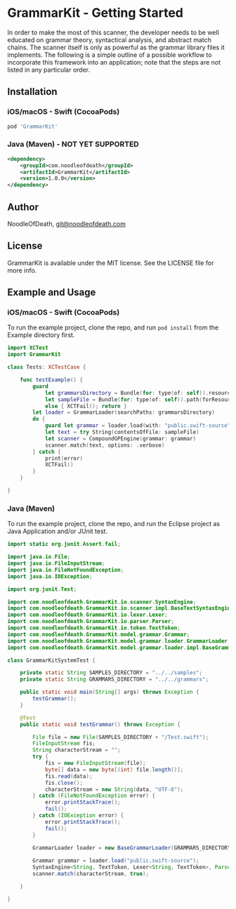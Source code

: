 # GrammarKit - Getting Started

In order to make the most of this scanner, the developer needs to be well educated on grammar theory, syntactical analysis, and abstract match chains. The scanner itself is only as powerful as the grammar library files it implements. The following is a simple outline of a possible workflow to incorporate this framework into an application; note that the steps are not listed in any particular order.

## Installation

### iOS/macOS - Swift (CocoaPods)

```ruby
pod 'GrammarKit'
```

### Java (Maven) - NOT YET SUPPORTED

```xml  
<dependency>
	<groupId>com.noodleofdeath</groupId>
	<artifactId>GrammarKit</artifactId>
	<version>1.0.0</version>
</dependency>
```

## Author

NoodleOfDeath, git@noodleofdeath.com

## License

GrammarKit is available under the MIT license. See the LICENSE file for more info.

## Example and Usage

### iOS/macOS - Swift (CocoaPods)

To run the example project, clone the repo, and run `pod install` from the Example directory first.

```swift
import XCTest
import GrammarKit

class Tests: XCTestCase {

    func testExample() {
        guard
            let grammarsDirectory = Bundle(for: type(of: self)).resourcePath?.ns.appendingPathComponent("grammars"),
            let sampleFile = Bundle(for: type(of: self)).path(forResource: "samples/Test", ofType: "swift")
            else { XCTFail(); return }
        let loader = GrammarLoader(searchPaths: grammarsDirectory)
        do {
            guard let grammar = loader.load(with: "public.swift-source") else { XCTFail(); return }
            let text = try String(contentsOfFile: sampleFile)
            let scanner = CompoundGPEngine(grammar: grammar)
            scanner.match(text, options: .verbose)
        } catch {
            print(error)
            XCTFail()
        }
    }

}
```

### Java (Maven)

To run the example project, clone the repo, and run the Eclipse project as Java Application and/or JUnit test.

```java
import static org.junit.Assert.fail;

import java.io.File;
import java.io.FileInputStream;
import java.io.FileNotFoundException;
import java.io.IOException;

import org.junit.Test;

import com.noodleofdeath.GrammarKit.io.scanner.SyntaxEngine;
import com.noodleofdeath.GrammarKit.io.scanner.impl.BaseTextSyntaxEngine;
import com.noodleofdeath.GrammarKit.io.lexer.Lexer;
import com.noodleofdeath.GrammarKit.io.parser.Parser;
import com.noodleofdeath.GrammarKit.io.token.TextToken;
import com.noodleofdeath.GrammarKit.model.grammar.Grammar;
import com.noodleofdeath.GrammarKit.model.grammar.loader.GrammarLoader;
import com.noodleofdeath.GrammarKit.model.grammar.loader.impl.BaseGrammarLoader;

class GrammarKitSystemTest {

	private static String SAMPLES_DIRECTORY = "../../samples";
	private static String GRAMMARS_DIRECTORY = "../../grammars";

	public static void main(String[] args) throws Exception {
		testGrammar();
	}

	@Test
	public static void testGrammar() throws Exception {

		File file = new File(SAMPLES_DIRECTORY + "/Test.swift");
		FileInputStream fis;
		String characterStream = "";
		try {
			fis = new FileInputStream(file);
			byte[] data = new byte[(int) file.length()];
			fis.read(data);
			fis.close();
			characterStream = new String(data, "UTF-8");
		} catch (FileNotFoundException error) {
			error.printStackTrace();
			fail();
		} catch (IOException error) {
			error.printStackTrace();
			fail();
		}

		GrammarLoader loader = new BaseGrammarLoader(GRAMMARS_DIRECTORY);
		
		Grammar grammar = loader.load("public.swift-source");
		SyntaxEngine<String, TextToken, Lexer<String, TextToken>, Parser<String, TextToken>> scanner = new BaseTextSyntaxEngine(grammar);
		scanner.match(characterStream, true);

	}

}
```
